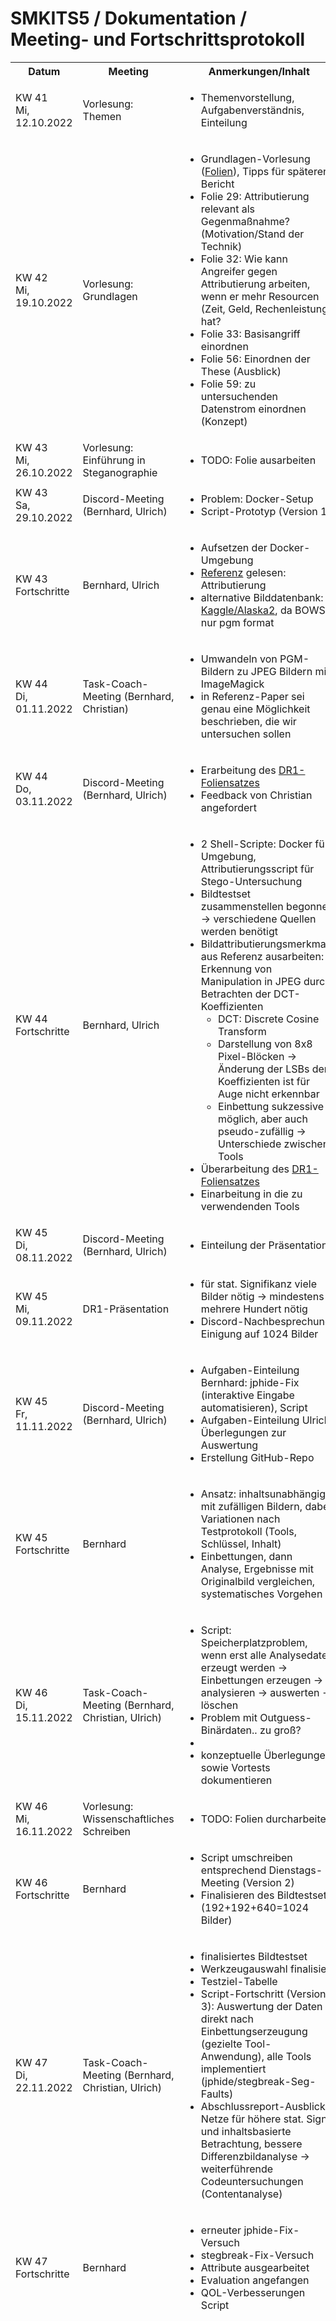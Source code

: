 # SMKITS5 / Dokumentation / Meeting- und Fortschrittsprotokoll
<table>
  <tbody>
    <tr>
      <th>Datum</th>
      <th>Meeting</th>
      <th>Anmerkungen/Inhalt</th>
      <th>Fragen</th>
    </tr>
    <tr>
      <td>KW 41<br />Mi, 12.10.2022</td>
      <td>Vorlesung: Themen</td>
      <td>
        <ul>
          <li>Themenvorstellung, Aufgabenverständnis, Einteilung</li>
        </ul>
      </td>
      <td>-</td>
    </tr>
    <tr>
      <td>KW 42<br />Mi, 19.10.2022</td>
      <td>Vorlesung: Grundlagen</td>
      <td>
        <ul>
          <li>Grundlagen-Vorlesung (<a href="https://elearning.ovgu.de/mod/resource/view.php?id=388327">Folien</a>), Tipps für späteren Bericht</li>
          <li>Folie 29: Attributierung relevant als Gegenmaßnahme? (Motivation/Stand der Technik)</li>
          <li>Folie 32: Wie kann Angreifer gegen Attributierung arbeiten, wenn er mehr Resourcen (Zeit, Geld, Rechenleistung) hat?</li>
          <li>Folie 33: Basisangriff einordnen</li>
          <li>Folie 56: Einordnen der These (Ausblick)</li>
          <li>Folie 59: zu untersuchenden Datenstrom einordnen (Konzept)</li>
        </ul>
      </td>
      <td>-</td>
    </tr>
    <tr>
      <td>KW 43<br />Mi, 26.10.2022</td>
      <td>Vorlesung: Einführung in Steganographie</td>
      <td>
        <ul>
          <li>TODO: Folie ausarbeiten</li>
        </ul>
      </td>
      <td>-</td>
    </tr>
    <tr>
      <td>KW 43<br />Sa, 29.10.2022</td>
      <td>Discord-Meeting (Bernhard, Ulrich)</td>
      <td>
        <ul>
          <li>Problem: Docker-Setup</li>
          <li>Script-Prototyp (Version 1)</li>
        </ul>
      </td>
      <td>-</td>
    </tr>
    <tr>
      <td>KW 43<br />Fortschritte</td>
      <td>Bernhard, Ulrich</td>
      <td>
        <ul>
          <li>Aufsetzen der Docker-Umgebung</li>
          <li><a href="www.citi.umich.edu/u/provos/papers/detecting.pdf">Referenz</a> gelesen: Attributierung</li>
          <li>alternative Bilddatenbank: <a href="https://www.kaggle.com/competitions/alaska2-image-steganalysis/data">Kaggle/Alaska2</a>, da BOWS nur pgm format</li>
        </ul>
      </td>
      <td>-</td>
    </tr>
    <tr>
      <td>KW 44<br />Di, 01.11.2022</td>
      <td>Task-Coach-Meeting (Bernhard, Christian)</td>
      <td>
        <ul>
          <li>Umwandeln von PGM-Bildern zu JPEG Bildern mit ImageMagick</li>
          <li>in Referenz-Paper sei genau eine Möglichkeit beschrieben, die wir untersuchen sollen</li>
        </ul>
      </td>
      <td>
        <ul>
          <li>Probleme: Referenz-Links tot, Formate falsch</li>
        </ul>
      </td>
    </tr>
    <tr>
      <td>KW 44<br />Do, 03.11.2022</td>
      <td>Discord-Meeting (Bernhard, Ulrich)</td>
      <td>
        <ul>
          <li>Erarbeitung des <a href="./SMKITS-Presentation DR1.pdf">DR1-Foliensatzes</a></li>
          <li>Feedback von Christian angefordert</li>
        </ul>
      </td>
      <td>-</td>
    </tr>
    <tr>
      <td>KW 44<br />Fortschritte</td>
      <td>Bernhard, Ulrich</td>
      <td>
        <ul>
          <li>2 Shell-Scripte: Docker für Umgebung, Attributierungsscript für Stego-Untersuchung</li>
          <li>Bildtestset zusammenstellen begonnen &rarr; verschiedene Quellen werden benötigt</li>
          <li>Bildattributierungsmerkmale aus Referenz ausarbeiten: Erkennung von Manipulation in JPEG durch Betrachten der DCT-Koeffizienten
            <ul>
              <li>DCT: Discrete Cosine Transform</li>
              <li>Darstellung von 8x8 Pixel-Blöcken &rarr; Änderung der LSBs der Koeffizienten ist für Auge nicht erkennbar</li>
              <li>Einbettung sukzessive möglich, aber auch pseudo-zufällig &rarr; Unterschiede zwischen Tools</li>
            </ul>
          </li>
          <li>Überarbeitung des <a href="./SMKITS-Presentation DR1.pdf">DR1-Foliensatzes</a></li>
          <li>Einarbeitung in die zu verwendenden Tools</li>
        </ul>
      </td>
      <td>
        <ul>
          <li>PGM-Bildformat in BOWS2-DB?</li>
        </ul>
      </td>
    </tr>
    <tr>
      <td>KW 45<br />Di, 08.11.2022</td>
      <td>Discord-Meeting (Bernhard, Ulrich)</td>
      <td>
        <ul>
          <li>Einteilung der Präsentation</li>
        </ul>
      </td>
      <td>-</td>
    </tr>
    <tr>
      <td>KW 45<br />Mi, 09.11.2022</td>
      <td>DR1-Präsentation</td>
      <td>
        <ul>
          <li>für stat. Signifikanz viele Bilder nötig &rarr; mindestens mehrere Hundert nötig</li>
          <li>Discord-Nachbesprechung: Einigung auf 1024 Bilder</li>
        </ul>
      </td>
      <td>-</td>
    </tr>
    <tr>
      <td>KW 45<br />Fr, 11.11.2022</td>
      <td>Discord-Meeting (Bernhard, Ulrich)</td>
      <td>
        <ul>
          <li>Aufgaben-Einteilung Bernhard: jphide-Fix (interaktive Eingabe automatisieren), Script</li>
          <li>Aufgaben-Einteilung Ulrich: Überlegungen zur Auswertung</li>
          <li>Erstellung GitHub-Repo</li>
        </ul>
      </td>
      <td>-</td>
    </tr>
    <tr>
      <td>KW 45<br />Fortschritte</td>
      <td>Bernhard</td>
      <td>
        <ul>
          <li>Ansatz: inhaltsunabhängig mit zufälligen Bildern, dabei Variationen nach Testprotokoll (Tools, Schlüssel, Inhalt)</li>
          <li>Einbettungen, dann Analyse, Ergebnisse mit Originalbild vergleichen, systematisches Vorgehen</li>
        </ul>
      </td>
      <td>
        <ul>
          <li>Möglichkeit, wie man inhaltsbasierte Merkmale auslesen kann?</li>
        </ul>
      </td>
    </tr>
    <tr>
      <td>KW 46<br />Di, 15.11.2022</td>
      <td>Task-Coach-Meeting (Bernhard, Christian, Ulrich)</td>
      <td>
        <ul>
          <li>Script: Speicherplatzproblem, wenn erst alle Analysedaten erzeugt werden &rarr; Einbettungen erzeugen &rarr; analysieren &rarr; auswerten &rarr; löschen</li>
          <li>Problem mit Outguess-Binärdaten.. zu groß?</li>
          <li></li>
          <li>konzeptuelle Überlegungen sowie Vortests dokumentieren</li>
        </ul>
      </td>
      <td>
        <ul>
          <li>Tool für Differenzbildberechnung? &rarr; ImageMagick/compare</li>
          <li>jphide-Problem: kein Passwort-Support</li>
        </ul>
      </td>
    </tr>
    <tr>
      <td>KW 46<br />Mi, 16.11.2022</td>
      <td>Vorlesung: Wissenschaftliches Schreiben</td>
      <td>
        <ul>
          <li>TODO: Folien durcharbeiten</li>
        </ul>
      </td>
      <td>-</td>
    </tr>
    <tr>
      <td>KW 46<br />Fortschritte</td>
      <td>Bernhard</td>
      <td>
        <ul>
          <li>Script umschreiben entsprechend Dienstags-Meeting (Version 2)</li>
          <li>Finalisieren des Bildtestsets (192+192+640=1024 Bilder)</li>
        </ul>
      </td>
      <td>-</td>
    </tr>
    <tr>
      <td>KW 47<br />Di, 22.11.2022</td>
      <td>Task-Coach-Meeting (Bernhard, Christian, Ulrich)</td>
      <td>
        <ul>
          <li>finalisiertes Bildtestset</li>
          <li>Werkzeugauswahl finalisiert</li>
          <li>Testziel-Tabelle</li>
          <li>Script-Fortschritt (Version 3): Auswertung der Daten direkt nach Einbettungserzeugung (gezielte Tool-Anwendung), alle Tools implementiert (jphide/stegbreak-Seg-Faults)</li>
          <li>Abschlussreport-Ausblick: Netze für höhere stat. Sign. und inhaltsbasierte Betrachtung, bessere Differenzbildanalyse &rarr; weiterführende Codeuntersuchungen (Contentanalyse)</li>
        </ul>
      </td>
      <td>
        <ul>
          <li>jphide-Fix: Ausführung in Docker funktioniert nicht &rarr; statische Kompilierung</li>
          <li>StegBreak SegFault (immer, <a href="https://www.linux-community.de/ausgaben/linuxuser/2008/04/stegdetect-und-stegbreak/2/">Referenz</a>)</li>
          <li>strings-auswertung? &rarr; Fokus auf Unterschiede im Header</li>
          <li>Stegoveritas-Auswertung &rarr; Differenzbilder aller erzeugten Veritas-Bilder mit Original</li>
          <li>Schwarzes Differenzbild &rarr; Hervorgerufen von LSB-Frequenzraum-Pixel-Übersetzung</li>
          <li>Ablaufdiagramm klären &rarr; Ablauf der Analyse</li>
          <li>Dockerfile</li>
        </ul>
      </td>
    </tr>
    <tr>
      <td>KW 47<br />Fortschritte</td>
      <td>Bernhard</td>
      <td>
        <ul>
          <li>erneuter jphide-Fix-Versuch</li>
          <li>stegbreak-Fix-Versuch</li>
          <li>Attribute ausgearbeitet</li>
          <li>Evaluation angefangen</li>
          <li>QOL-Verbesserungen Script</li>
        </ul>
      </td>
      <td>-</td>
    </tr>
    <tr>
      <td>KW 48<br />Di, 29.11.2022</td>
      <td>Task-Coach-Meeting (Bernhard, Christian, Ulrich)</td>
      <td>
        <ul>
          <li>Notiz: Script-Entwicklung seit genau 1 Monat, sollte demnächst fertig werden</li>
        </ul>
      </td>
      <td>
        <ul>
          <li>tabelle und diagramm präsentieren und feedback einholen</li>
          <li>jphide/jpseek SegFault-Problem, funktioniert nicht...</li>
          <li>stegbreak SegFault-Problem sehr häufig, einige wenige Analysen funktionieren aber...</li>
          <li>Überspringen von f5 und stegoveritas-Analyse bei Bildern größer als 1024x1024: aktuell 5 min pro Bild &rarr; 12 bilder pro Stunde -> 288 Bilder pro Tag -> gut 3.5 Tage Analyse für alle 1024 Bilder</li>
          <li>Parallelisierung/Ausführung auf Cluster &rarr; Slurm-Script</li>
          <li>lange Einbettungslänge abhängig von Bildgröße? (8tel der Bilddateigröße)?</li>
          <li>Attributietungsmerkmale auf "Vollständigkeit" überprüfen (stegoveritas gaussianblur? smooth? sharpened?)</li>
          <li>Aufgabenstellung: Variation 1: kompletter Schlüsselraum?</li>
          <li>Aufgabenstellung: Attribute für jedes Tool nochmal einzeln dokumentieren, die dafür relevant sind..? (Inter-Verfahrenvergleich)</li>
          <li>Implementierung: soll Funktion zum überprüfen eines einzelnen Bildes implementiert werden?</li>
        </ul>
      </td>
    </tr>
    <tr>
      <td>KW 49<br />Di, 06.12.2022</td>
      <td>Task-Coach-Meeting (Bernhard, Christian, Ulrich)</td>
      <td>
        <ul>
          <li>jphide exit code ist 139</li>
          <li>ants.cs.ovgu.de: kein docker installiert &rarr; kann nichts installieren</li>
          <li>fcm.cs.ovgu.de: Woher account? Was ist mit Docker?</li>
        </ul>
      </td>
      <td>
        <ul>
          <li>...</li>
        </ul>
      </td>
    </tr>
  </tbody>
</table>
